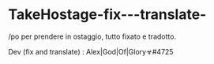 # TakeHostage-fix---translate-
/po per prendere in ostaggio, tutto fixato e tradotto.

Dev (fix and translate) : Alex|God|Of|Glory☣#4725
